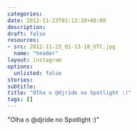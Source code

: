 ```yaml
---
categories:
date: 2012-11-23T01:13:10+00:00
description:
draft: false
resources:
- src: 2012-11-23_01-13-10_UTC.jpg
  name: "header"
layout: instagram
options:
  unlisted: false
stories:
subtitle:
title: "Olha o @djride no Spotlight :)"
tags: []
---
```


"Olha o @djride no Spotlight :)"
